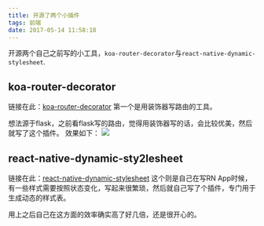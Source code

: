 ```yaml
---
title: 开源了两个小插件
tags: 前端
date: 2017-05-14 11:58:18
---
```


开源两个自己之前写的小工具，`koa-router-decorator`与`react-native-dynamic-stylesheet`.

## koa-router-decorator

链接在此：[koa-router-decorator](https://github.com/Lxxyx/koa-router-decorator)
第一个是用装饰器写路由的工具。

想法源于flask，之前看flask写的路由，觉得用装饰器写的话，会比较优美，然后就写了这个插件。
效果如下：
![](http://7xoxxe.com1.z0.glb.clouddn.com/2017-09-09-045923.jpg)

## react-native-dynamic-sty2lesheet

链接在此：[react-native-dynamic-stylesheet](https://github.com/Lxxyx/react-native-dynamic-stylesheet)
这个则是自己在写RN App时候，有一些样式需要按照状态变化，写起来很繁琐，然后就自己写了个插件，专门用于生成动态的样式表。

用上之后自己在这方面的效率确实高了好几倍，还是很开心的。